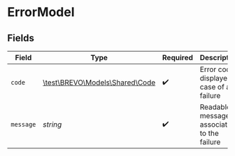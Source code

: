 # ErrorModel


## Fields

| Field                                                         | Type                                                          | Required                                                      | Description                                                   | Example                                                       |
| ------------------------------------------------------------- | ------------------------------------------------------------- | ------------------------------------------------------------- | ------------------------------------------------------------- | ------------------------------------------------------------- |
| `code`                                                        | [\test\BREVO\Models\Shared\Code](../../models/shared/Code.md) | :heavy_check_mark:                                            | Error code displayed in case of a failure                     | method_not_allowed                                            |
| `message`                                                     | *string*                                                      | :heavy_check_mark:                                            | Readable message associated to the failure                    | POST Method is not allowed on this path                       |